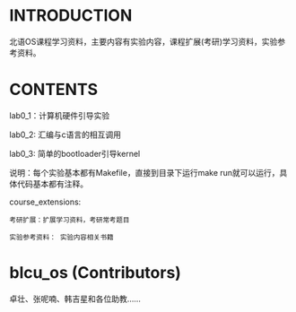INTRODUCTION
============

北语OS课程学习资料，主要内容有实验内容，课程扩展(考研)学习资料，实验参考资料。

CONTENTS
========

lab0_1：计算机硬件引导实验

lab0_2: 汇编与c语言的相互调用

lab0_3: 简单的bootloader引导kernel

说明：每个实验基本都有Makefile，直接到目录下运行make run就可以运行，具体代码基本都有注释。

course_extensions:

    考研扩展：扩展学习资料，考研常考题目

    实验参考资料： 实验内容相关书籍

blcu_os (Contributors)
======================

卓壮、张呢喃、韩吉星和各位助教……

